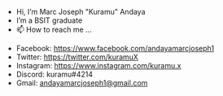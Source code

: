 - Hi, I’m Marc Joseph "Kuramu" Andaya
- I’m a BSIT graduate
- 📫 How to reach me ...
* Facebook: https://www.facebook.com/andayamarcjoseph1
* Twitter: https://twitter.com/kuramuX
* Instagram: https://www.instagram.com/kuramu.x
* Discord: kuramu#4214
* Gmail: andayamarcjoseph1@gmail.com

<!---
kuramuX/kuramuX is a ✨ special ✨ repository because its `README.md` (this file) appears on your GitHub profile.
You can click the Preview link to take a look at your changes.
--->
